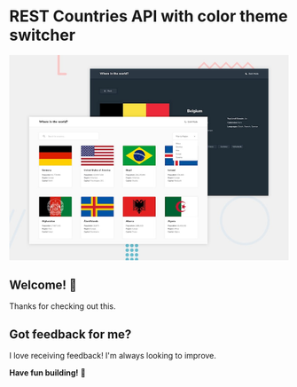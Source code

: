 # REST Countries API with color theme switcher

![Design preview for the REST Countries API with color theme switcher coding challenge](./design/desktop-preview.jpg)

## Welcome! 👋

Thanks for checking out this.

## Got feedback for me?

I love receiving feedback! I'm always looking to improve.

**Have fun building!** 🚀
